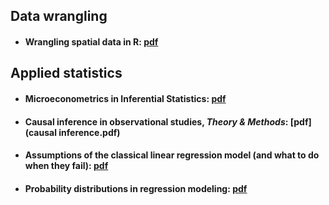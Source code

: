 ## Data wrangling

  - #### Wrangling spatial data in R: [pdf](spatialData_R.pdf)


## Applied statistics

  - #### Microeconometrics in Inferential Statistics: [pdf](microeconometrics.pdf)
  
  - #### Causal inference in observational studies, *Theory & Methods*: [pdf](causal inference.pdf)

  - #### Assumptions of the classical linear regression model (and what to do when they fail): [pdf](CLRM&estimators.pdf)
  
  - #### Probability distributions in regression modeling: [pdf](proba_theory.pdf)
